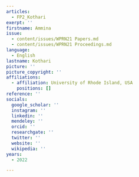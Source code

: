 ```yaml
---
articles:
  - FP2_Kothari
exerpt: ''
firstname: Ammina
issue:
  - content/issues/WPRN21 Papers.md
  - content/issues/WPRN21 Proceedings.md
language:
  - English
lastname: Kothari
picture: ''
picture_copyright: ''
affiliations:
  - affiliation: University of Rhode Island, USA
    positions: []
reference: ''
socials:
  google_scholar: ''
  instagram: ''
  linkedin: ''
  mendeley: ''
  orcid: ''
  researchgate: ''
  twitter: ''
  website: ''
  wikipedia: ''
years:
  - 2022

---
```

